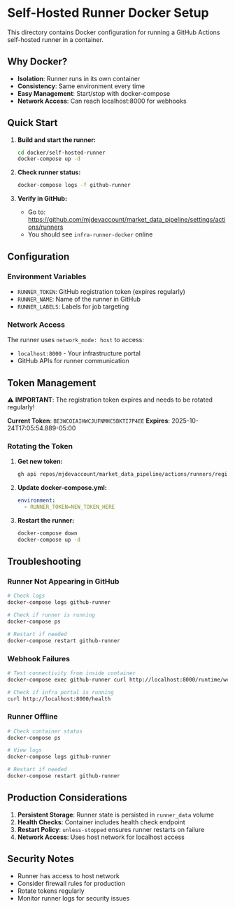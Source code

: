 # Self-Hosted Runner Docker Setup

This directory contains Docker configuration for running a GitHub Actions self-hosted runner in a container.

## Why Docker?

- **Isolation**: Runner runs in its own container
- **Consistency**: Same environment every time
- **Easy Management**: Start/stop with docker-compose
- **Network Access**: Can reach localhost:8000 for webhooks

## Quick Start

1. **Build and start the runner:**
   ```bash
   cd docker/self-hosted-runner
   docker-compose up -d
   ```

2. **Check runner status:**
   ```bash
   docker-compose logs -f github-runner
   ```

3. **Verify in GitHub:**
   - Go to: https://github.com/mjdevaccount/market_data_pipeline/settings/actions/runners
   - You should see `infra-runner-docker` online

## Configuration

### Environment Variables

- `RUNNER_TOKEN`: GitHub registration token (expires regularly)
- `RUNNER_NAME`: Name of the runner in GitHub
- `RUNNER_LABELS`: Labels for job targeting

### Network Access

The runner uses `network_mode: host` to access:
- `localhost:8000` - Your infrastructure portal
- GitHub APIs for runner communication

## Token Management

⚠️ **IMPORTANT**: The registration token expires and needs to be rotated regularly!

**Current Token**: `BE3WCOIAIHWCJUFNMHC5BKTI7P4EE`
**Expires**: 2025-10-24T17:05:54.889-05:00

### Rotating the Token

1. **Get new token:**
   ```bash
   gh api repos/mjdevaccount/market_data_pipeline/actions/runners/registration-token --method POST
   ```

2. **Update docker-compose.yml:**
   ```yaml
   environment:
     - RUNNER_TOKEN=NEW_TOKEN_HERE
   ```

3. **Restart the runner:**
   ```bash
   docker-compose down
   docker-compose up -d
   ```

## Troubleshooting

### Runner Not Appearing in GitHub
```bash
# Check logs
docker-compose logs github-runner

# Check if runner is running
docker-compose ps

# Restart if needed
docker-compose restart github-runner
```

### Webhook Failures
```bash
# Test connectivity from inside container
docker-compose exec github-runner curl http://localhost:8000/runtime/webhook

# Check if infra portal is running
curl http://localhost:8000/health
```

### Runner Offline
```bash
# Check container status
docker-compose ps

# View logs
docker-compose logs github-runner

# Restart if needed
docker-compose restart github-runner
```

## Production Considerations

1. **Persistent Storage**: Runner state is persisted in `runner_data` volume
2. **Health Checks**: Container includes health check endpoint
3. **Restart Policy**: `unless-stopped` ensures runner restarts on failure
4. **Network Access**: Uses host network for localhost access

## Security Notes

- Runner has access to host network
- Consider firewall rules for production
- Rotate tokens regularly
- Monitor runner logs for security issues
